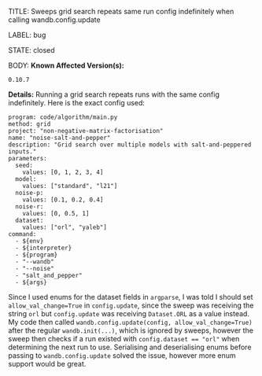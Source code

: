TITLE:
Sweeps grid search repeats same run config indefinitely when calling wandb.config.update

LABEL:
bug

STATE:
closed

BODY:
**Known Affected Version(s):**

`0.10.7`

**Details:**
Running a grid search repeats runs with the same config indefinitely. Here is the exact config used:

```
program: code/algorithm/main.py
method: grid
project: "non-negative-matrix-factorisation"
name: "noise-salt-and-pepper"
description: "Grid search over multiple models with salt-and-peppered inputs."
parameters:
  seed:
    values: [0, 1, 2, 3, 4]
  model:
    values: ["standard", "l21"]
  noise-p:
    values: [0.1, 0.2, 0.4]
  noise-r:
    values: [0, 0.5, 1]
  dataset:
    values: ["orl", "yaleb"]
command:
  - ${env}
  - ${interpreter}
  - ${program}
  - "--wandb"
  - "--noise"
  - "salt_and_pepper"
  - ${args}
```

Since I used enums for the dataset fields in `argparse`, I was told I should set `allow_val_change=True` in `config.update`, since the sweep was receiving the string `orl` but `config.update` was receiving `Dataset.ORL` as a value instead. My code then called `wandb.config.update(config, allow_val_change=True)` after the regular `wandb.init(...)`, which is ignored by sweeps, however the sweep then checks if a run existed with `config.dataset == "orl"` when determining the next run to use. Serialising and deserialising enums before passing to `wandb.config.update` solved the issue, however more enum support would be great.


